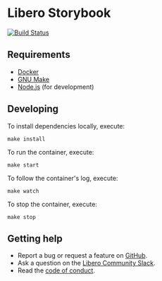 Libero Storybook
================

[![Build Status](https://travis-ci.com/libero/storybook.svg?branch=master)](https://travis-ci.com/libero/storybook)

Requirements
------------

- [Docker](https://www.docker.com/)
- [GNU Make](https://www.gnu.org/software/make/)
- [Node.js](https://nodejs.org/) (for development)

Developing
----------

To install dependencies locally, execute:

```shell
make install
```

To run the container, execute:

```shell
make start
```

To follow the container's log, execute:

```shell
make watch
```

To stop the container, execute:

```shell
make stop
```

Getting help
------------

- Report a bug or request a feature on [GitHub](https://github.com/libero/publisher/issues/new/choose).
- Ask a question on the [Libero Community Slack](https://libero.pub/join-slack).
- Read the [code of conduct](https://libero.pub/code-of-conduct).
